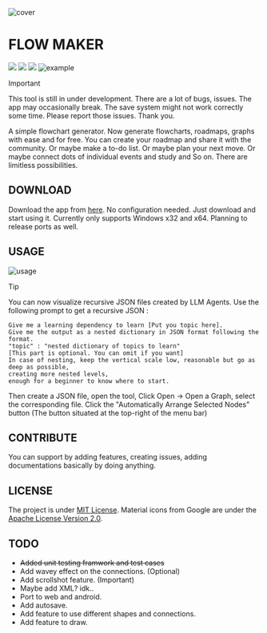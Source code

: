 ![cover](https://github.com/user-attachments/assets/532b41d2-c72d-4ce2-a87e-f5f7e6fe5725)
# FLOW MAKER

![](https://img.shields.io/badge/License-MIT-blue) 
![](https://img.shields.io/badge/release-v1.1.1-blue)
![](https://img.shields.io/badge/Godot-v4.4.1.stable.official-blue)
![example](https://github.com/user-attachments/assets/a576c337-2d83-489a-a5cd-9c04684e21e2)




> [!IMPORTANT]
> This tool is still in under development. There are a lot of bugs, issues. The app may occasionally break. The save system might not work correctly some time. Please report those issues. Thank you.

A simple flowchart generator. Now generate flowcharts, roadmaps, graphs with ease and for free. You can create your roadmap and share it with the community. Or maybe make a to-do list. Or maybe plan your next move. Or maybe connect dots of individual events and study and So on. There are limitless possibilities.

## DOWNLOAD

Download the app from [here](https://github.com/IsaacAneek/flow-maker/releases "here"). No configuration needed. Just download and start using it. Currently only supports Windows x32 and x64. Planning to release ports as well.

## USAGE
![usage](https://github.com/user-attachments/assets/846528c9-63cd-4916-952c-f39fe88fa9f0)
> [!TIP]
> You can now visualize recursive JSON files created by LLM Agents. Use the following prompt to get a recursive JSON :
> ```
> Give me a learning dependency to learn [Put you topic here].
> Give me the output as a nested dictionary in JSON format following the format.
> "topic" : "nested dictionary of topics to learn"
> [This part is optional. You can omit if you want]
> In case of nesting, keep the vertical scale low, reasonable but go as deep as possible,
> creating more nested levels,
> enough for a beginner to know where to start.
> ```
> Then create a JSON file, open the tool, Click Open -> Open a Graph, select the corresponding file.
> Click the "Automatically Arrange Selected Nodes" button (The button situated at the top-right of the menu bar)

## CONTRIBUTE

You can support by adding features, creating issues, adding documentations basically by doing anything.

## LICENSE
The project is under [MIT License](https://mit-license.org/). Material icons from Google are under the [Apache License Version 2.0](https://www.apache.org/licenses/LICENSE-2.0.txt).
## TODO
- <s>Added unit testing framwork and test cases</s>
- Add wavey effect on the connections. (Optional)
- Add scrollshot feature. (Important)
- Maybe add XML? idk..
- Port to web and android.
- Add autosave.
- Add feature to use different shapes and connections.
- Add feature to draw.
